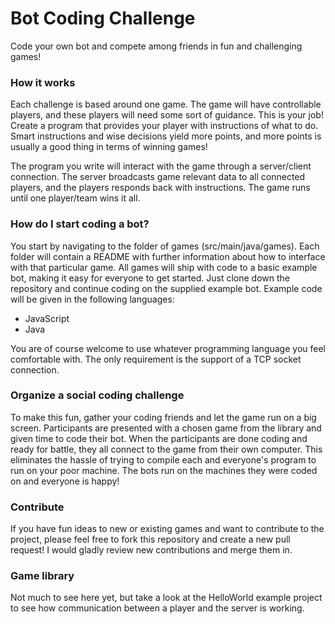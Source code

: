 # Bot Coding Challenge
Code your own bot and compete among friends in fun and challenging games!

### How it works
Each challenge is based around one game. The game will have controllable players, and these players 
will need some sort of guidance. This is your job! Create a program that provides your player
with instructions of what to do. Smart instructions and wise decisions yield more points, and more 
points is usually a good thing in terms of winning games!

The program you write will interact with the game through a server/client connection. The server
broadcasts game relevant data to all connected players, and the players responds back with instructions. 
The game runs until one player/team wins it all.

### How do I start coding a bot?
You start by navigating to the folder of games (src/main/java/games). Each folder will contain
a README with further information about how to interface with that particular game. All games will
ship with code to a basic example bot, making it easy for everyone to get started. Just clone down 
the repository and continue coding on the supplied example bot. Example code will be given in the 
following languages:

* JavaScript
* Java

You are of course welcome to use whatever programming language you feel comfortable with. The only 
requirement is the support of a TCP socket connection.

### Organize a social coding challenge
To make this fun, gather your coding friends and let the game run on a big screen. Participants are 
presented with a chosen game from the library and given time to code their bot. When the participants 
are done coding and ready for battle, they all connect to the game from their own computer. This 
eliminates the hassle of trying to compile each and everyone's program to run on your poor machine. 
The bots run on the machines they were coded on and everyone is happy!

### Contribute
If you have fun ideas to new or existing games and want to contribute to the project, please feel free to 
fork this repository and create a new pull request! I would gladly review new contributions and merge
them in.

### Game library
Not much to see here yet, but take a look at the HelloWorld example project to see how communication
between a player and the server is working.


